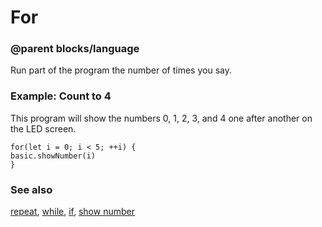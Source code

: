 # For

### @parent blocks/language

Run part of the program the number of times you say.

### Example: Count to 4

This program will show the numbers 0, 1, 2, 3, and 4 one after another on the LED screen.

```blocks
for(let i = 0; i < 5; ++i) {
basic.showNumber(i)
}
```

### See also

[repeat](/blocks/loops/repeat), [while](/blocks/loops/while), [if](/blocks/logic/if), [show number](/reference/basic/show-number)